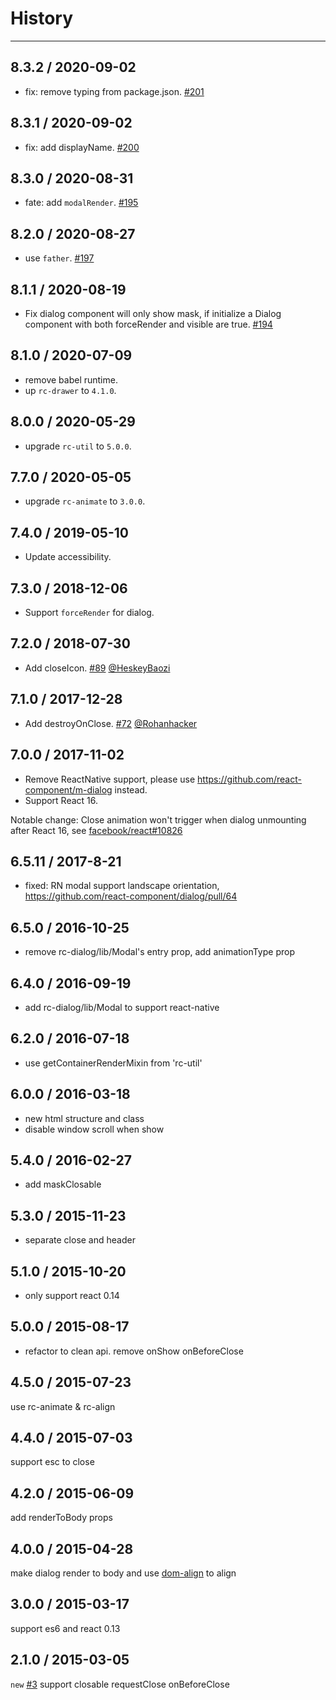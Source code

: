 # History
----

## 8.3.2 / 2020-09-02
- fix: remove typing from package.json. [#201](https://github.com/react-component/dialog/pull/201)

## 8.3.1 / 2020-09-02
- fix: add displayName. [#200](https://github.com/react-component/dialog/pull/200)

## 8.3.0 / 2020-08-31
- fate: add `modalRender`. [#195](https://github.com/react-component/dialog/pull/195)

## 8.2.0 / 2020-08-27
- use `father`. [#197](https://github.com/react-component/dialog/pull/197)

## 8.1.1 / 2020-08-19

- Fix dialog component will only show mask, if initialize a Dialog component with both forceRender and visible are true. [#194](https://github.com/react-component/dialog/pull/194)

## 8.1.0 / 2020-07-09

- remove babel runtime.
- up `rc-drawer` to `4.1.0`.

## 8.0.0 / 2020-05-29

- upgrade `rc-util` to `5.0.0`.

## 7.7.0 / 2020-05-05

- upgrade `rc-animate` to `3.0.0`.

## 7.4.0 / 2019-05-10

- Update accessibility.

## 7.3.0 / 2018-12-06

- Support `forceRender` for dialog.

## 7.2.0 / 2018-07-30

- Add closeIcon. [#89](*https://github.com/react-component/dialog/pull/89) [@HeskeyBaozi ](https://github.com/HeskeyBaozi)

## 7.1.0 / 2017-12-28

- Add destroyOnClose. [#72](https://github.com/react-component/dialog/pull/72) [@Rohanhacker](https://github.com/Rohanhacker)

## 7.0.0 / 2017-11-02


- Remove ReactNative support, please use https://github.com/react-component/m-dialog instead.
- Support React 16.

Notable change: Close animation won't trigger when dialog unmounting after React 16, see [facebook/react#10826](https://github.com/facebook/react/issues/10826)

## 6.5.11 / 2017-8-21

- fixed: RN modal support landscape orientation, https://github.com/react-component/dialog/pull/64

## 6.5.0 / 2016-10-25

- remove rc-dialog/lib/Modal's entry prop, add animationType prop

## 6.4.0 / 2016-09-19

- add rc-dialog/lib/Modal to support react-native

## 6.2.0 / 2016-07-18

- use getContainerRenderMixin from 'rc-util'

## 6.0.0 / 2016-03-18

- new html structure and class
- disable window scroll when show

## 5.4.0 / 2016-02-27

- add maskClosable

## 5.3.0 / 2015-11-23

- separate close and header

## 5.1.0 / 2015-10-20

- only support react 0.14

## 5.0.0 / 2015-08-17

- refactor to clean api. remove onShow onBeforeClose

## 4.5.0 / 2015-07-23

use rc-animate & rc-align

## 4.4.0 / 2015-07-03

support esc to close

## 4.2.0 / 2015-06-09

add renderToBody props

## 4.0.0 / 2015-04-28

make dialog render to body and use [dom-align](https://github.com/yiminghe/dom-align) to align

## 3.0.0 / 2015-03-17

support es6 and react 0.13

## 2.1.0 / 2015-03-05

`new` [#3](https://github.com/react-component/dialog/issues/3) support closable requestClose onBeforeClose
